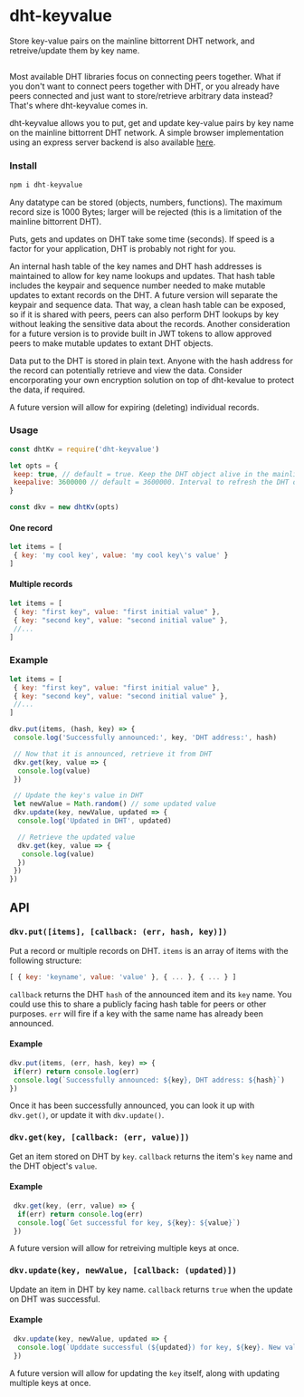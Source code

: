 # dht-keyvalue
Store key-value pairs on the mainline bittorrent DHT network, and retreive/update them by key name.

##
Most available DHT libraries focus on connecting peers together. What if you don't want to connect peers together with DHT, or you already have peers connected and just want to store/retrieve arbitrary data instead? That's where dht-keyvalue comes in. 

dht-keyvalue allows you to put, get and update key-value pairs by key name on the mainline bittorrent DHT network. A simple browser implementation using an express server backend is also available [here](https://github.com/draeder/dht-keyvalue-browser).

### Install
```js
npm i dht-keyvalue
```

Any datatype can be stored (objects, numbers, functions). The maximum record size is 1000 Bytes; larger will be rejected (this is a limitation of the mainline bittorrent DHT).

Puts, gets and updates on DHT take some time (seconds). If speed is a factor for your application, DHT is probably not right for you.

An internal hash table of the key names and DHT hash addresses is maintained to allow for key name lookups and updates. That hash table includes the keypair and sequence number needed to make mutable updates to extant records on the DHT. A future version will separate the keypair and sequence data. That way, a clean hash table can be exposed, so if it is shared with peers, peers can also perform DHT lookups by key without leaking the sensitive data about the records. Another consideration for a future version is to provide built in JWT tokens to allow approved peers to make mutable updates to extant DHT objects.

Data put to the DHT is stored in plain text. Anyone with the hash address for the record can potentially retrieve and view the data. Consider encorporating your own encryption solution on top of dht-kevalue to protect the data, if required.

A future version will allow for expiring (deleting) individual records.

### Usage
```js
const dhtKv = require('dht-keyvalue')

let opts = {
 keep: true, // default = true. Keep the DHT object alive in the mainline bittorrent network
 keepalive: 3600000 // default = 3600000. Interval to refresh the DHT object (milliseconds)
}

const dkv = new dhtKv(opts)
```

#### One record
```js
let items = [
 { key: 'my cool key', value: 'my cool key\'s value' }
]
```
#### Multiple records
```js
let items = [
 { key: "first key", value: "first initial value" }, 
 { key: "second key", value: "second initial value" },
 //...
]
```
### Example
```js
let items = [
 { key: "first key", value: "first initial value" }, 
 { key: "second key", value: "second initial value" },
 //...
]

dkv.put(items, (hash, key) => {
 console.log('Successfully announced:', key, 'DHT address:', hash)

 // Now that it is announced, retrieve it from DHT
 dkv.get(key, value => {
  console.log(value)
 })

 // Update the key's value in DHT
 let newValue = Math.random() // some updated value
 dkv.update(key, newValue, updated => {
  console.log('Updated in DHT', updated)

  // Retrieve the updated value
  dkv.get(key, value => {
   console.log(value)
  })
 })
})
```

## API
### `dkv.put([items], [callback: (err, hash, key)])`
Put a record or multiple records on DHT. `items` is an array of items with the following structure:

```js
[ { key: 'keyname', value: 'value' }, { ... }, { ... } ]
```

`callback` returns the DHT `hash` of the announced item and its `key` name. You could use this to share a publicly facing hash table for peers or other purposes. `err` will fire if a key with the same name has already been announced.

#### Example
```js
dkv.put(items, (err, hash, key) => {
 if(err) return console.log(err)
 console.log(`Successfully announced: ${key}, DHT address: ${hash}`)
})
```

Once it has been successfully announced, you can look it up with `dkv.get()`, or update it with `dkv.update()`.

### `dkv.get(key, [callback: (err, value)])`
Get an item stored on DHT by `key`. `callback` returns the item's `key` name and the DHT object's `value`.

#### Example
```js
 dkv.get(key, (err, value) => {
  if(err) return console.log(err)
  console.log(`Get successful for key, ${key}: ${value}`)
 })
```

A future version will allow for retreiving multiple keys at once.

### `dkv.update(key, newValue, [callback: (updated)])`
Update an item in DHT by key name. `callback` returns `true` when the update on DHT was successful.

#### Example
```js
 dkv.update(key, newValue, updated => {
  console.log(`Upddate successful (${updated}) for key, ${key}. New value: ${newValue}`)
 })
```

A future version will allow for updating the `key` itself, along with updating multiple keys at once.

